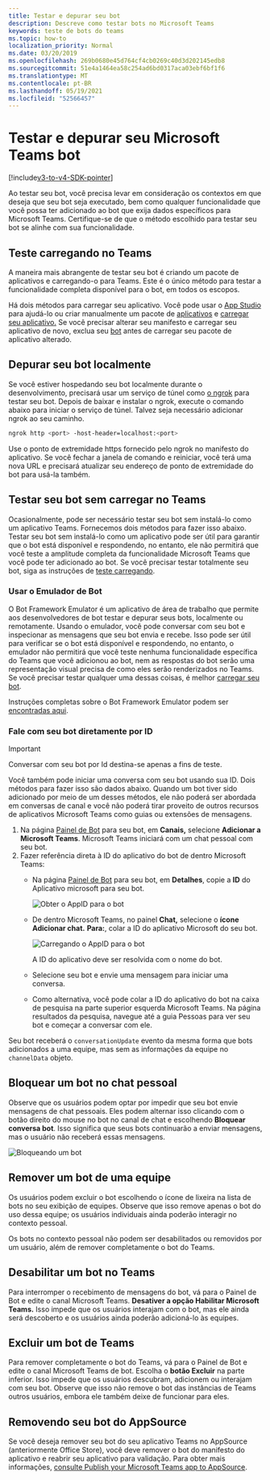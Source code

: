 ```yaml
---
title: Testar e depurar seu bot
description: Descreve como testar bots no Microsoft Teams
keywords: teste de bots do teams
ms.topic: how-to
localization_priority: Normal
ms.date: 03/20/2019
ms.openlocfilehash: 269b0680e45d764cf4cb0269c40d3d202145edb8
ms.sourcegitcommit: 51e4a1464ea58c254ad6bd0317aca03ebf6bf1f6
ms.translationtype: MT
ms.contentlocale: pt-BR
ms.lasthandoff: 05/19/2021
ms.locfileid: "52566457"
---
```

# <a name="test-and-debug-your-microsoft-teams-bot"></a>Testar e depurar seu Microsoft Teams bot

[!include[v3-to-v4-SDK-pointer](~/includes/v3-to-v4-pointer-bots.md)]

Ao testar seu bot, você precisa levar em consideração os contextos em que deseja que seu bot seja executado, bem como qualquer funcionalidade que você possa ter adicionado ao bot que exija dados específicos para Microsoft Teams. Certifique-se de que o método escolhido para testar seu bot se alinhe com sua funcionalidade.

## <a name="test-by-uploading-to-teams"></a>Teste carregando no Teams

A maneira mais abrangente de testar seu bot é criando um pacote de aplicativos e carregando-o para Teams. Este é o único método para testar a funcionalidade completa disponível para o bot, em todos os escopos.

Há dois métodos para carregar seu aplicativo. Você pode usar o [App Studio](~/concepts/build-and-test/app-studio-overview.md) para ajudá-lo ou criar manualmente um pacote de [aplicativos](~/concepts/build-and-test/apps-package.md) e [carregar seu aplicativo.](~/concepts/deploy-and-publish/apps-upload.md) Se você precisar alterar seu manifesto e carregar seu aplicativo de novo, exclua seu [bot](#deleting-a-bot-from-teams) antes de carregar seu pacote de aplicativo alterado.

## <a name="debug-your-bot-locally"></a>Depurar seu bot localmente

Se você estiver hospedando seu bot localmente durante o desenvolvimento, precisará usar um serviço de túnel como [o ngrok](https://ngrok.com/) para testar seu bot. Depois de baixar e instalar o ngrok, execute o comando abaixo para iniciar o serviço de túnel. Talvez seja necessário adicionar ngrok ao seu caminho.

```bash
ngrok http <port> -host-header=localhost:<port>
```

Use o ponto de extremidade https fornecido pelo ngrok no manifesto do aplicativo. Se você fechar a janela de comando e reiniciar, você terá uma nova URL e precisará atualizar seu endereço de ponto de extremidade do bot para usá-la também.

## <a name="testing-your-bot-without-uploading-to-teams"></a>Testar seu bot sem carregar no Teams

Ocasionalmente, pode ser necessário testar seu bot sem instalá-lo como um aplicativo Teams. Fornecemos dois métodos para fazer isso abaixo. Testar seu bot sem instalá-lo como um aplicativo pode ser útil para garantir que o bot está disponível e respondendo, no entanto, ele não permitirá que você teste a amplitude completa da funcionalidade Microsoft Teams que você pode ter adicionado ao bot. Se você precisar testar totalmente seu bot, siga as instruções de [teste carregando](#test-by-uploading-to-teams).

### <a name="use-the-bot-emulator"></a>Usar o Emulador de Bot

O Bot Framework Emulator é um aplicativo de área de trabalho que permite aos desenvolvedores de bot testar e depurar seus bots, localmente ou remotamente. Usando o emulador, você pode conversar com seu bot e inspecionar as mensagens que seu bot envia e recebe. Isso pode ser útil para verificar se o bot está disponível e respondendo, no entanto, o emulador não permitirá que você teste nenhuma funcionalidade específica do Teams que você adicionou ao bot, nem as respostas do bot serão uma representação visual precisa de como eles serão renderizados no Teams. Se você precisar testar qualquer uma dessas coisas, é melhor [carregar seu bot](#test-by-uploading-to-teams).

Instruções completas sobre o Bot Framework Emulator podem ser [encontradas aqui](/azure/bot-service/bot-service-debug-emulator?view=azure-bot-service-4.0&preserve-view=true).

### <a name="talk-to-your-bot-directly-by-id"></a>Fale com seu bot diretamente por ID

>[!Important]
>Conversar com seu bot por Id destina-se apenas a fins de teste.

Você também pode iniciar uma conversa com seu bot usando sua ID. Dois métodos para fazer isso são dados abaixo. Quando um bot tiver sido adicionado por meio de um desses métodos, ele não poderá ser abordada em conversas de canal e você não poderá tirar proveito de outros recursos de aplicativos Microsoft Teams como guias ou extensões de mensagens.

1. Na página [Painel de Bot](https://dev.botframework.com/bots) para seu bot, em **Canais,** selecione **Adicionar a Microsoft Teams**. Microsoft Teams iniciará com um chat pessoal com seu bot.
2. Fazer referência direta à ID do aplicativo do bot de dentro Microsoft Teams:
   * Na página [Painel de Bot](https://dev.botframework.com/bots) para seu bot, em **Detalhes**, copie a **ID** do Aplicativo microsoft para seu bot.
  
     ![Obter o AppID para o bot](~/assets/images/bots_appid_botframework.png)
  
   * De dentro Microsoft Teams, no painel **Chat,** selecione o **ícone Adicionar chat.** **Para:**, colar a ID do aplicativo Microsoft do seu bot.
  
     ![Carregando o AppID para o bot](~/assets/images/bots_uploading.png)

     A ID do aplicativo deve ser resolvida com o nome do bot.

   * Selecione seu bot e envie uma mensagem para iniciar uma conversa.
   * Como alternativa, você pode colar a ID do aplicativo do bot na caixa de pesquisa na parte superior esquerda Microsoft Teams. Na página resultados da pesquisa, navegue até a guia Pessoas para ver seu bot e começar a conversar com ele.

Seu bot receberá o `conversationUpdate` evento da mesma forma que bots adicionados a uma equipe, mas sem as informações da equipe no `channelData` objeto.

## <a name="blocking-a-bot-in-personal-chat"></a>Bloquear um bot no chat pessoal

Observe que os usuários podem optar por impedir que seu bot envie mensagens de chat pessoais. Eles podem alternar isso clicando com o botão direito do mouse no bot no canal de chat e escolhendo **Bloquear conversa bot**. Isso significa que seus bots continuarão a enviar mensagens, mas o usuário não receberá essas mensagens.

![Bloqueando um bot](~/assets/images/bots/botdisable.png)

## <a name="removing-a-bot-from-a-team"></a>Remover um bot de uma equipe

Os usuários podem excluir o bot escolhendo o ícone de lixeira na lista de bots no seu exibição de equipes. Observe que isso remove apenas o bot do uso dessa equipe; os usuários individuais ainda poderão interagir no contexto pessoal.

Os bots no contexto pessoal não podem ser desabilitados ou removidos por um usuário, além de remover completamente o bot do Teams.

## <a name="disabling-a-bot-in-teams"></a>Desabilitar um bot no Teams

Para interromper o recebimento de mensagens do bot, vá para o Painel de Bot e edite o canal Microsoft Teams. **Desativer a opção Habilitar Microsoft Teams.** Isso impede que os usuários interajam com o bot, mas ele ainda será descoberto e os usuários ainda poderão adicioná-lo às equipes.

## <a name="deleting-a-bot-from-teams"></a>Excluir um bot de Teams

Para remover completamente o bot do Teams, vá para o Painel de Bot e edite o canal Microsoft Teams de bot. Escolha o **botão Excluir** na parte inferior. Isso impede que os usuários descubram, adicionem ou interajam com seu bot. Observe que isso não remove o bot das instâncias de Teams outros usuários, embora ele também deixe de funcionar para eles.

## <a name="removing-your-bot-from-appsource"></a>Removendo seu bot do AppSource

Se você deseja remover seu bot do seu aplicativo Teams no AppSource (anteriormente Office Store), você deve remover o bot do manifesto do aplicativo e reabrir seu aplicativo para validação. Para obter mais informações, [consulte Publish your Microsoft Teams app to AppSource](~/concepts/deploy-and-publish/apps-publish.md).
